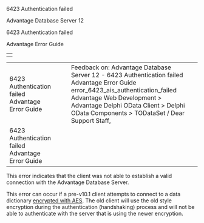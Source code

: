 6423 Authentication failed




Advantage Database Server 12  

6423 Authentication failed

Advantage Error Guide

|  |
| --- |
|  |

|  |  |  |  |  |
| --- | --- | --- | --- | --- |
| 6423 Authentication failed  Advantage Error Guide |  |  | Feedback on: Advantage Database Server 12 - 6423 Authentication failed Advantage Error Guide error\_6423\_ais\_authentication\_failed Advantage Web Development > Advantage Delphi OData Client > Delphi OData Components > TODataSet / Dear Support Staff, |  |
| 6423 Authentication failed  Advantage Error Guide |  |  |  |  |

This error indicates that the client was not able to establish a valid connection with the Advantage Database Server.

This error can occur if a pre-v10.1 client attempts to connect to a data dictionary [encrypted with AES](master_encryption.htm). The old client will use the old style encryption during the authentication (handshaking) process and will not be able to authenticate with the server that is using the newer encryption.